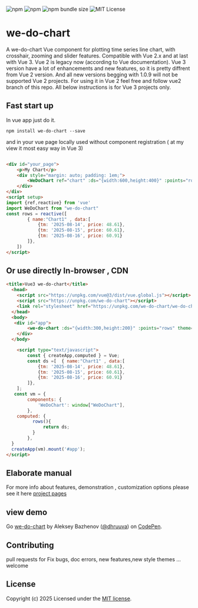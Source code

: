 ![npm](https://img.shields.io/npm/v/we-do-chart?color=green)
![npm](https://img.shields.io/npm/dw/we-do-chart)
![npm bundle size](https://img.shields.io/bundlephobia/min/we-do-chart)
![MIT License](https://img.shields.io/github/license/dhruuva/we-do-chart.svg)
#  we-do-chart
A we-do-chart Vue component for plotting time series line chart, with crosshair, zooming and slider features. Compatible with Vue 2.x and at last with Vue 3.
Vue 2 is legacy now (according to Vue documentation). Vue 3 version have a lot of enhancements and new features, so it is pretty diffrent from Vue 2 version. And all new versions begging with 1.0.9 will not be supported Vue 2 projects. For using it in Vue 2 feel free and follow vue2 branch of this repo.
All below instructions is for Vue 3 projects only.

##  Fast start up 
In vue app  just do it.
```
npm install we-do-chart --save
```
and in your vue page locally used without component registration ( at my view it most easy  way in Vue 3)

``` html

<div id="your_page">
	<p>My Chart</p>
	<div style="margin: auto; padding: 1em;">
		<WeDoChart ref="chart" :ds="{width:600,height:400}" :points="rows" theme="berry"/>
	</div>
</div>
<script setup>
import {ref,reactive} from 'vue'
import WeDoChart from "we-do-chart"
const rows = reactive([                                        
	    { name:"Chart1" , data:[             
	        {tm: '2025-08-14', price: 48.61}, 
	        {tm: '2025-08-15', price: 60.61}, 
	        {tm: '2025-08-16', price: 60.91}
	    ]},
    ])                          
</script>
```
## Or use directly  In-browser , CDN
``` html
<title>Vue3 we-do-chart</title>
  <head>
    <script src="https://unpkg.com/vue@3/dist/vue.global.js"></script>
    <script src="https://unpkg.com/we-do-chart"></script>
    <link rel="stylesheet" href="https://unpkg.com/we-do-chart/we-do-chart.css">
  </head>
  <body>
   <div id="app">
  		<we-do-chart :ds="{width:300,height:200}" :points="rows" theme="monaco"></we-do-chart>
	</div>
  </body>	

 	<script type="text/javascript"> 
		const { createApp,computed } = Vue;
 	 	const ds =[  { name:"Chart1" , data:[             
	        {tm: '2025-08-14', price: 48.61}, 
	        {tm: '2025-08-15', price: 60.61}, 
	        {tm: '2025-08-16', price: 60.91}
	    ]},
    ];
   const vm = {
    	components: {
			'WeDoChart': window["WeDoChart"],
		},
    computed: {
		  rows(){
		      return ds;
		  }
		},
  }
  createApp(vm).mount('#app');
</script>

```
## Elaborate manual
For more info about features, demonstration , customization options please see it here  [project pages](https://dhruuva.github.io/we-do-chart/)

## view demo
Go [we-do-chart](https://codepen.io/dhruuva/pen/RNWgNLE) by Aleksey Bazhenov
  ([@dhruuva](https://codepen.io/dhruuva)) on [CodePen](https://codepen.io).

## Contributing
pull requests for Fix bugs, doc errors, new features,new style themes  ... welcome

## License
Copyright (c) 2025
Licensed under the [MIT license](https://github.com/Dhruuva/we-do-chart?tab=MIT-1-ov-file#readme).
